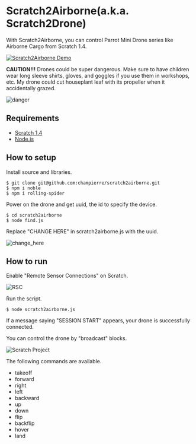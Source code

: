 # Scratch2Airborne(a.k.a. Scratch2Drone)

With Scratch2Airborne, you can control Parrot Mini Drone series like Airborne Cargo from Scratch 1.4.

[![Scratch2Airborne Demo](https://cloud.githubusercontent.com/assets/10215/12006847/517092ce-ac2b-11e5-99e8-3ed993f234fd.gif)](https://www.youtube.com/watch?v=N0xQv8yjsr4)

**CAUTION!!!** Drones could be super dangerous. Make sure to have children wear long sleeve shirts, gloves, and goggles if you use them in workshops, etc. My drone could cut houseplant leaf with its propeller when it accidentally grazed.

![danger](https://cloud.githubusercontent.com/assets/10215/12008715/aaacfc98-ac93-11e5-9065-f04bb934ff94.JPG)

## Requirements

- [Scratch 1.4](https://scratch.mit.edu/scratch_1.4/)
- [Node.js](https://nodejs.org)

## How to setup

Install source and libraries.

```
$ git clone git@github.com:champierre/scratch2airborne.git
$ npm i noble
$ npm i rolling-spider
```

Power on the drone and get uuid, the id to specify the device.

```
$ cd scratch2airborne
$ node find.js
```

Replace "CHANGE HERE" in scratch2airborne.js with the uuid.

![change_here](https://cloud.githubusercontent.com/assets/10215/12006725/b68423b6-ac25-11e5-9cf5-74e845cf3972.png)

## How to run

Enable "Remote Sensor Connections" on Scratch.

![RSC](https://cloud.githubusercontent.com/assets/10215/12006730/fe3012c4-ac25-11e5-8903-9d7a15de087f.png)

Run the script.

```
$ node scratch2airborne.js
```

If a message saying "SESSION START" appears, your drone is successfully connected.

You can control the drone by "broadcast" blocks.

![Scratch Project](https://cloud.githubusercontent.com/assets/10215/12006719/773518f0-ac25-11e5-9109-4932c5867c77.png)

The following commands are available.

- takeoff
- forward
- right
- left
- backward
- up
- down
- flip
- backflip
- hover
- land

